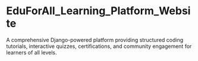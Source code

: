 # EduForAll_Learning_Platform_Website
A comprehensive Django-powered platform providing structured coding tutorials, interactive quizzes, certifications, and community engagement for learners of all levels.
